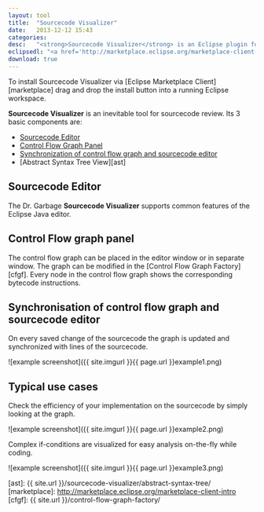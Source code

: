 ```yaml
---
layout: tool
title:	"Sourcecode Visualizer"
date:	2013-12-12 15:43
categories:
desc:	"<strong>Sourcecode Visualizer</strong> is an Eclipse plugin for visualizing Java sourcecode. It draws a control flow graph alongside of Java source code."
eclipsedl: "<a href='http://marketplace.eclipse.org/marketplace-client-intro?mpc_install=1163' title='Drag and drop into a running Eclipse Indigo workspace to install Sourcecode Visualizer'> <img src='http://marketplace.eclipse.org/misc/installbutton.png'/> </a>"
download: true
---
```


To install Sourcecode Visualizer via [Eclipse Marketplace Client][marketplace]
drag and drop the install button into a running Eclipse workspace. 

**Sourcecode Visualizer** is an inevitable tool for sourcecode review. Its 3
basic components are: 

* [Sourcecode Editor](#editor)
* [Control Flow Graph Panel](#cfgp)
* [Synchronization of control flow graph and sourcecode editor](#sync)
* [Abstract Syntax Tree View][ast]




Sourcecode Editor  <a name="editor"></a>
-----------------

The Dr. Garbage **Sourcecode Visualizer** supports common features of the
Eclipse Java editor.




Control Flow graph panel  <a name="cfgp"></a>
------------------------

The control flow graph can be placed in the editor window or in separate
window. The graph can be modified in the [Control Flow Graph Factory][cfgf].
Every node in the control flow graph shows the corresponding bytecode
instructions.




Synchronisation of control flow graph and sourcecode editor  <a name="sync"></a>
-----------------------------------------------------------

On every saved change of the sourcecode the graph is updated and synchronized
with lines of the sourcecode.

![example screenshot]({{ site.imgurl }}{{ page.url }}example1.png)




Typical use cases
-----------------

Check the efficiency of your implementation on the sourcecode by simply looking
at the graph.

![example screenshot]({{ site.imgurl }}{{ page.url }}example2.png)

Complex if-conditions are visualized for easy analysis on-the-fly while coding.

![example screenshot]({{ site.imgurl }}{{ page.url }}example3.png)

[ast]: {{ site.url }}/sourcecode-visualizer/abstract-syntax-tree/
[marketplace]: http://marketplace.eclipse.org/marketplace-client-intro
[cfgf]: {{ site.url }}/control-flow-graph-factory/
